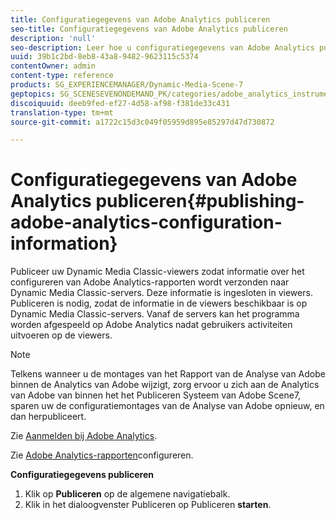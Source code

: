 ```yaml
---
title: Configuratiegegevens van Adobe Analytics publiceren
seo-title: Configuratiegegevens van Adobe Analytics publiceren
description: 'null'
seo-description: Leer hoe u configuratiegegevens van Adobe Analytics publiceert.
uuid: 39b1c2bd-8eb8-43a8-9482-9623115c5374
contentOwner: admin
content-type: reference
products: SG_EXPERIENCEMANAGER/Dynamic-Media-Scene-7
geptopics: SG_SCENESEVENONDEMAND_PK/categories/adobe_analytics_instrumentation_kit
discoiquuid: deeb9fed-ef27-4d58-af98-f381de33c431
translation-type: tm+mt
source-git-commit: a1722c15d3c049f05959d895e85297d47d730872

---
```



# Configuratiegegevens van Adobe Analytics publiceren{#publishing-adobe-analytics-configuration-information}

Publiceer uw Dynamic Media Classic-viewers zodat informatie over het configureren van Adobe Analytics-rapporten wordt verzonden naar Dynamic Media Classic-servers. Deze informatie is ingesloten in viewers. Publiceren is nodig, zodat de informatie in de viewers beschikbaar is op Dynamic Media Classic-servers. Vanaf de servers kan het programma worden afgespeeld op Adobe Analytics nadat gebruikers activiteiten uitvoeren op de viewers.

>[!NOTE]
>
>Telkens wanneer u de montages van het Rapport van de Analyse van Adobe binnen de Analytics van Adobe wijzigt, zorg ervoor u zich aan de Analytics van Adobe van binnen het het Publiceren Systeem van Adobe Scene7, sparen uw de configuratiemontages van de Analyse van Adobe opnieuw, en dan herpubliceert.

Zie [Aanmelden bij Adobe Analytics](log-analytics.md#log_in_to_adobe_analytics).

Zie [Adobe Analytics-rapporten](configuring-analytics-reports.md#configuring_adobe_analytics_reports)configureren.

**Configuratiegegevens publiceren**

1. Klik op **Publiceren** op de algemene navigatiebalk.
1. Klik in het dialoogvenster Publiceren op Publiceren **starten**.

